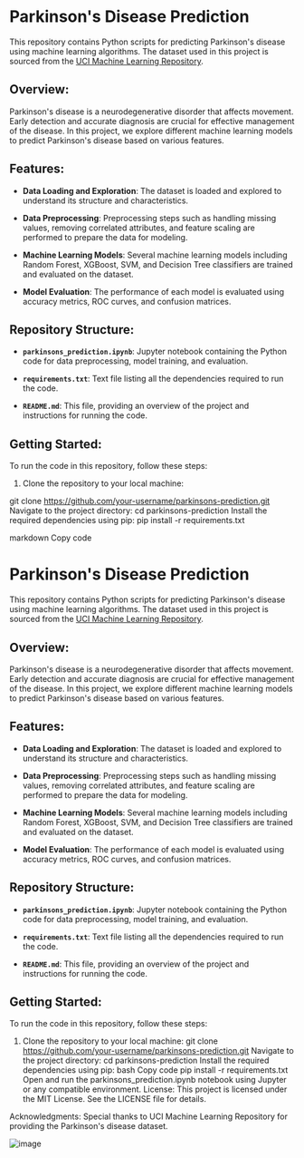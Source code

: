 # Parkinson's Disease Prediction

This repository contains Python scripts for predicting Parkinson's disease using machine learning algorithms. The dataset used in this project is sourced from the [UCI Machine Learning Repository](https://archive.ics.uci.edu/ml/datasets/Parkinsons).

## Overview:
Parkinson's disease is a neurodegenerative disorder that affects movement. Early detection and accurate diagnosis are crucial for effective management of the disease. In this project, we explore different machine learning models to predict Parkinson's disease based on various features.

## Features:
- **Data Loading and Exploration**: The dataset is loaded and explored to understand its structure and characteristics.
  
- **Data Preprocessing**: Preprocessing steps such as handling missing values, removing correlated attributes, and feature scaling are performed to prepare the data for modeling.
  
- **Machine Learning Models**: Several machine learning models including Random Forest, XGBoost, SVM, and Decision Tree classifiers are trained and evaluated on the dataset.

- **Model Evaluation**: The performance of each model is evaluated using accuracy metrics, ROC curves, and confusion matrices.

## Repository Structure:
- **`parkinsons_prediction.ipynb`**: Jupyter notebook containing the Python code for data preprocessing, model training, and evaluation.

- **`requirements.txt`**: Text file listing all the dependencies required to run the code.

- **`README.md`**: This file, providing an overview of the project and instructions for running the code.

## Getting Started:
To run the code in this repository, follow these steps:
1. Clone the repository to your local machine:

git clone https://github.com/your-username/parkinsons-prediction.git
Navigate to the project directory:
cd parkinsons-prediction
Install the required dependencies using pip:
pip install -r requirements.txt

markdown
Copy code
# Parkinson's Disease Prediction

This repository contains Python scripts for predicting Parkinson's disease using machine learning algorithms. The dataset used in this project is sourced from the [UCI Machine Learning Repository](https://archive.ics.uci.edu/ml/datasets/Parkinsons).

## Overview:
Parkinson's disease is a neurodegenerative disorder that affects movement. Early detection and accurate diagnosis are crucial for effective management of the disease. In this project, we explore different machine learning models to predict Parkinson's disease based on various features.

## Features:
- **Data Loading and Exploration**: The dataset is loaded and explored to understand its structure and characteristics.
  
- **Data Preprocessing**: Preprocessing steps such as handling missing values, removing correlated attributes, and feature scaling are performed to prepare the data for modeling.
  
- **Machine Learning Models**: Several machine learning models including Random Forest, XGBoost, SVM, and Decision Tree classifiers are trained and evaluated on the dataset.

- **Model Evaluation**: The performance of each model is evaluated using accuracy metrics, ROC curves, and confusion matrices.

## Repository Structure:
- **`parkinsons_prediction.ipynb`**: Jupyter notebook containing the Python code for data preprocessing, model training, and evaluation.

- **`requirements.txt`**: Text file listing all the dependencies required to run the code.

- **`README.md`**: This file, providing an overview of the project and instructions for running the code.

## Getting Started:
To run the code in this repository, follow these steps:
1. Clone the repository to your local machine:
git clone https://github.com/your-username/parkinsons-prediction.git
Navigate to the project directory:
cd parkinsons-prediction
Install the required dependencies using pip:
bash
Copy code
pip install -r requirements.txt
Open and run the parkinsons_prediction.ipynb notebook using Jupyter or any compatible environment.
License:
This project is licensed under the MIT License. See the LICENSE file for details.

Acknowledgments:
Special thanks to UCI Machine Learning Repository for providing the Parkinson's disease dataset.

![image](https://github.com/sundeep1299/A-Classifier-analysis-on-Parkinsons-dataset/assets/68639805/64289133-44a3-4a76-a47f-3c77c3347334)


